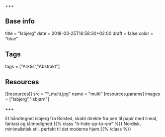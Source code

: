 +++

## Base info
title = "Isbjerg"
date = 2018-03-25T16:58:30+02:00
draft = false
color = "blue"

## Tags
tags = ["Arktis","Abstrakt"]

## Resources
[[resources]]
  src = "*_multi.jpg"
  name = "multi"
 [resources.params]
    images = ["Isbjerg","Isbjørn"]

+++

Et håndtegnet isbjerg fra Rolsted, skabt direkte fra pen til papir med lineal, fantasi og tålmodighed.{{% class "h-hide-up-to-sm" %}} Nordisk, minimalistisk stil, perfekt til det moderne hjem.{{% /class %}}
